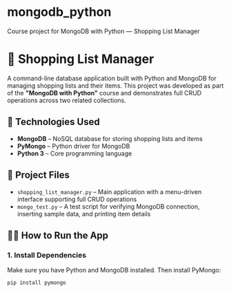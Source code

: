 # mongodb_python
Course project for MongoDB with Python — Shopping List Manager

# 🛒 Shopping List Manager

A command-line database application built with Python and MongoDB for managing shopping lists and their items. This project was developed as part of the **"MongoDB with Python"** course and demonstrates full CRUD operations across two related collections.

## 🚀 Technologies Used

- **MongoDB** – NoSQL database for storing shopping lists and items
- **PyMongo** – Python driver for MongoDB
- **Python 3** – Core programming language

## 📂 Project Files

- `shopping_list_manager.py` – Main application with a menu-driven interface supporting full CRUD operations
- `mongo_test.py` – A test script for verifying MongoDB connection, inserting sample data, and printing item details

## 🧑‍💻 How to Run the App

### 1. Install Dependencies

Make sure you have Python and MongoDB installed. Then install PyMongo:

```bash
pip install pymongo

